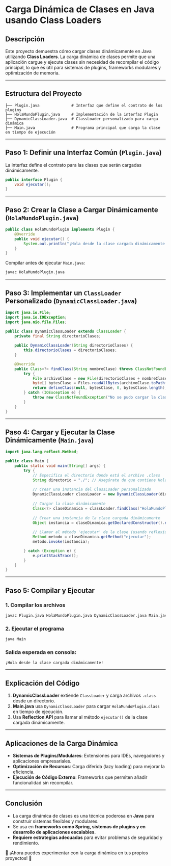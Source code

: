 # Carga Dinámica de Clases en Java usando Class Loaders

## Descripción
Este proyecto demuestra cómo cargar clases dinámicamente en Java utilizando **Class Loaders**. La carga dinámica de clases permite que una aplicación cargue y ejecute clases sin necesidad de recompilar el código principal, lo que es útil para sistemas de plugins, frameworks modulares y optimización de memoria.

---

## **Estructura del Proyecto**
```
├── Plugin.java              # Interfaz que define el contrato de los plugins
├── HolaMundoPlugin.java     # Implementación de la interfaz Plugin
├── DynamicClassLoader.java  # ClassLoader personalizado para carga dinámica
├── Main.java                # Programa principal que carga la clase en tiempo de ejecución
```

---

## **Paso 1: Definir una Interfaz Común** (`Plugin.java`)
La interfaz define el contrato para las clases que serán cargadas dinámicamente.

```java
public interface Plugin {
    void ejecutar();
}
```

---

## **Paso 2: Crear la Clase a Cargar Dinámicamente** (`HolaMundoPlugin.java`)

```java
public class HolaMundoPlugin implements Plugin {
    @Override
    public void ejecutar() {
        System.out.println("¡Hola desde la clase cargada dinámicamente!");
    }
}
```

Compilar antes de ejecutar `Main.java`:
```sh
javac HolaMundoPlugin.java
```

---

## **Paso 3: Implementar un `ClassLoader` Personalizado** (`DynamicClassLoader.java`)

```java
import java.io.File;
import java.io.IOException;
import java.nio.file.Files;

public class DynamicClassLoader extends ClassLoader {
    private final String directorioClases;
    
    public DynamicClassLoader(String directorioClases) {
        this.directorioClases = directorioClases;
    }

    @Override
    public Class<?> findClass(String nombreClase) throws ClassNotFoundException {
        try {
            File archivoClase = new File(directorioClases + nombreClase + ".class");
            byte[] bytesClase = Files.readAllBytes(archivoClase.toPath());
            return defineClass(null, bytesClase, 0, bytesClase.length);
        } catch (IOException e) {
            throw new ClassNotFoundException("No se pudo cargar la clase: " + nombreClase, e);
        }
    }
}
```

---

## **Paso 4: Cargar y Ejecutar la Clase Dinámicamente** (`Main.java`)

```java
import java.lang.reflect.Method;

public class Main {
    public static void main(String[] args) {
        try {
            // Especifica el directorio donde está el archivo .class
            String directorio = "./"; // Asegúrate de que contiene HolaMundoPlugin.class
            
            // Crear una instancia del ClassLoader personalizado
            DynamicClassLoader classLoader = new DynamicClassLoader(directorio);
            
            // Cargar la clase dinámicamente
            Class<?> claseDinamica = classLoader.findClass("HolaMundoPlugin");
            
            // Crear una instancia de la clase cargada dinámicamente
            Object instancia = claseDinamica.getDeclaredConstructor().newInstance();
            
            // Llamar al método 'ejecutar' de la clase (usando reflexión)
            Method metodo = claseDinamica.getMethod("ejecutar");
            metodo.invoke(instancia);

        } catch (Exception e) {
            e.printStackTrace();
        }
    }
}
```

---

## **Paso 5: Compilar y Ejecutar**

### **1. Compilar los archivos**
```sh
javac Plugin.java HolaMundoPlugin.java DynamicClassLoader.java Main.java
```

### **2. Ejecutar el programa**
```sh
java Main
```

### **Salida esperada en consola:**
```
¡Hola desde la clase cargada dinámicamente!
```

---

## **Explicación del Código**

1. **DynamicClassLoader** extiende `ClassLoader` y carga archivos `.class` desde un directorio.
2. **Main.java** usa `DynamicClassLoader` para cargar `HolaMundoPlugin.class` en tiempo de ejecución.
3. Usa **Reflection API** para llamar al método `ejecutar()` de la clase cargada dinámicamente.

---

## **Aplicaciones de la Carga Dinámica**

- **Sistemas de Plugins/Modulares**: Extensiones para IDEs, navegadores y aplicaciones empresariales.
- **Optimización de Recursos**: Carga diferida (lazy loading) para mejorar la eficiencia.
- **Ejecución de Código Externo**: Frameworks que permiten añadir funcionalidad sin recompilar.

---

## **Conclusión**
- La carga dinámica de clases es una técnica poderosa en **Java** para construir sistemas flexibles y modulares.
- Se usa en **frameworks como Spring, sistemas de plugins y en desarrollo de aplicaciones escalables**.
- **Requiere estrategias adecuadas** para evitar problemas de seguridad y rendimiento.

🚀 ¡Ahora puedes experimentar con la carga dinámica en tus propios proyectos! 🚀
